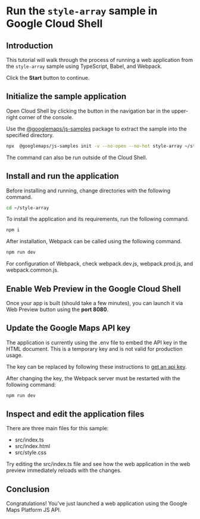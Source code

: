 # Run the `style-array` sample in Google Cloud Shell

<walkthrough-tutorial-duration duration="10"/>

## Introduction

This tutorial will walk through the process of running a web application from
the `style-array` sample using TypeScript, Babel, and Webpack.

Click the **Start** button to continue.

## Initialize the sample application

Open Cloud Shell by clicking the
<walkthrough-cloud-shell-icon></walkthrough-cloud-shell-icon> button in the
navigation bar in the upper-right corner of the console.

Use the [@googlemaps/js-samples](https://www.npmjs.com/package/@googlemaps/js-samples) package to 
extract the sample into the specified directory.

```bash
npx  @googlemaps/js-samples init -v --no-open --no-hot style-array ~/style-array
```

The command can also be run outside of the Cloud Shell.

## Install and run the application

Before installing and running, change directories with the following command.

```bash
cd ~/style-array
```

To install the application and its requirements, run the following command.

```bash
npm i
```

After installation, Webpack can be called using the following command.

```bash
npm run dev
```

For configuration of Webpack, check
<walkthrough-editor-open-file filePath="style-array/webpack.dev.js">webpack.dev.js</walkthrough-editor-open-file>,
<walkthrough-editor-open-file filePath="style-array/webpack.prod.js">webpack.prod.js</walkthrough-editor-open-file>,
and
<walkthrough-editor-open-file filePath="style-array/webpack.common.js">webpack.common.js</walkthrough-editor-open-file>.

## Enable Web Preview in the Google Cloud Shell

Once your app is built (should take a few minutes), you can launch it via
<walkthrough-spotlight-pointer target="cloudshell" spotlightId="devshell-web-preview-button">Web
Preview button</walkthrough-spotlight-pointer> using the **port 8080**.

## Update the Google Maps API key

The application is currently using the
<walkthrough-editor-open-file filePath="style-array/.env">.env</walkthrough-editor-open-file>
file to embed the API key in the HTML document. This is a temporary key and is
not valid for production usage.

The key can be replaced by following these instructions to
[get an api key](https://developers.google.com/maps/documentation/javascript/get-api-key).

After changing the key, the Webpack server must be restarted with the following
command:

```bash
npm run dev
```

## Inspect and edit the application files

There are three main files for this sample:

*   <walkthrough-editor-open-file filePath="style-array/src/index.ts">src/index.ts</walkthrough-editor-open-file>
*   <walkthrough-editor-open-file filePath="style-array/src/index.html">src/index.html</walkthrough-editor-open-file>
*   <walkthrough-editor-open-file filePath="style-array/src/style.css">src/style.css</walkthrough-editor-open-file>

Try editing the <walkthrough-editor-open-file filePath="style-array/src/index.ts">src/index.ts</walkthrough-editor-open-file> file and see how the web application in the web preview immediately reloads with the changes.

## Conclusion

<walkthrough-conclusion-trophy></walkthrough-conclusion-trophy>

Congratulations! You've just launched a web application using the Google Maps
Platform JS API.

